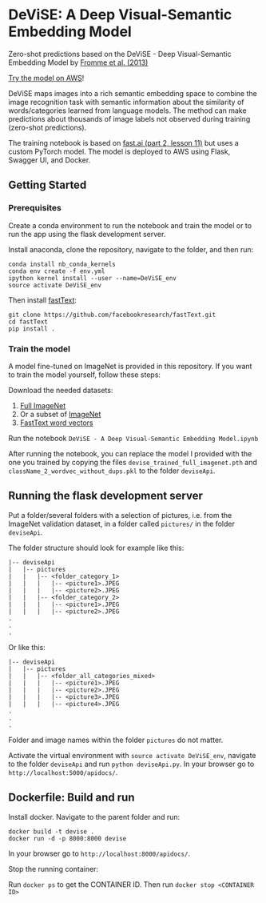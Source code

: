 # DeViSE: A Deep Visual-Semantic Embedding Model
Zero-shot predictions based on the DeViSE - Deep Visual-Semantic Embedding Model by [Fromme et al. (2013)](https://papers.nips.cc/paper/5204-devise-a-deep-visual-semantic-embedding-model.pdf)

[Try the model on AWS](http://ec2-18-195-116-70.eu-central-1.compute.amazonaws.com:8000/apidocs/)!

DeViSE maps images into a rich semantic embedding space to combine the image recognition task with semantic information about the similarity of words/categories learned from language models. The method can make predictions about thousands of image labels not observed during training (zero-shot predictions).

The training notebook is based on [fast.ai (part 2, lesson 11)](https://youtu.be/tY0n9OT5_nA?t=6930) but uses a custom PyTorch model. The model is deployed to AWS using Flask, Swagger UI, and Docker.

## Getting Started
### Prerequisites
Create a conda environment to run the notebook and train the model or to run the app using the flask development server.

Install anaconda, clone the repository, navigate to the folder, and then run:

```
conda install nb_conda_kernels
conda env create -f env.yml
ipython kernel install --user --name=DeViSE_env
source activate DeViSE_env
```

Then install [fastText](https://github.com/facebookresearch/fastText/tree/master/python):

```
git clone https://github.com/facebookresearch/fastText.git
cd fastText
pip install .
```

### Train the model
A model fine-tuned on ImageNet is provided in this repository. If you want to train the model yourself, follow these steps:

Download the needed datasets:
1. [Full ImageNet](https://www.kaggle.com/c/imagenet-object-localization-challenge)
2. Or a subset of [ImageNet](http://files.fast.ai/data/imagenet-sample-train.tar.gz)
3. [FastText word vectors](https://s3-us-west-1.amazonaws.com/fasttext-vectors/wiki.en.zip)

Run the notebook `DeViSE - A Deep Visual-Semantic Embedding Model.ipynb`

After running the notebook, you can replace the model I provided with the one you trained by copying the files `devise_trained_full_imagenet.pth` and `className_2_wordvec_without_dups.pkl` to the folder `deviseApi`.

## Running the flask development server
Put a folder/several folders with a selection of pictures, i.e. from the ImageNet validation dataset, in a folder called `pictures/` in the folder `deviseApi`.

The folder structure should look for example like this:

```
|-- deviseApi
|   |-- pictures
|   |   |-- <folder_category_1>
|   |   |   |-- <picture1>.JPEG
|   |   |   |-- <picture2>.JPEG
|   |   |-- <folder_category_2>
|   |   |   |-- <picture1>.JPEG
|   |   |   |-- <picture2>.JPEG
.
.
.
```

Or like this:

```
|-- deviseApi
|   |-- pictures
|   |   |-- <folder_all_categories_mixed>
|   |   |   |-- <picture1>.JPEG
|   |   |   |-- <picture2>.JPEG
|   |   |   |-- <picture3>.JPEG
|   |   |   |-- <picture4>.JPEG
.
.
.
```
Folder and image names within the folder `pictures` do not matter.

Activate the virtual environment with `source activate DeViSE_env`, navigate to the folder `deviseApi` and run `python deviseApi.py`. In your browser go to `http://localhost:5000/apidocs/`.

## Dockerfile: Build and run
Install docker. Navigate to the parent folder and run:

```
docker build -t devise .
docker run -d -p 8000:8000 devise
```

In your browser go to `http://localhost:8000/apidocs/`.

Stop the running container:

Run `docker ps` to get the CONTAINER ID. Then run `docker stop <CONTAINER ID>`

